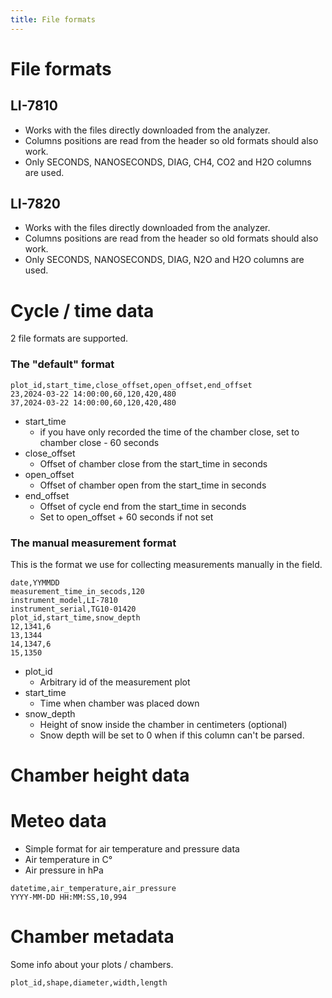 ```yaml
---
title: File formats
---
```

# File formats
## LI-7810
- Works with the files directly downloaded from the analyzer.
- Columns positions are read from the header so old formats should also work.
- Only SECONDS, NANOSECONDS, DIAG, CH4, CO2 and H2O columns are used.

## LI-7820
- Works with the files directly downloaded from the analyzer.
- Columns positions are read from the header so old formats should also work.
- Only SECONDS, NANOSECONDS, DIAG, N2O and H2O columns are used.

# Cycle / time data
2 file formats are supported.
### The "default" format

```
plot_id,start_time,close_offset,open_offset,end_offset
23,2024-03-22 14:00:00,60,120,420,480
37,2024-03-22 14:00:00,60,120,420,480
```

- start_time
  - if you have only recorded the time of the chamber close, set to chamber
  close - 60 seconds
- close_offset
  - Offset of chamber close from the start_time in seconds
- open_offset
  - Offset of chamber open from the start_time in seconds
- end_offset
  - Offset of cycle end from the start_time in seconds
  - Set to open_offset + 60 seconds if not set

### The manual measurement format
This is the format we use for collecting measurements manually in the field.

```
date,YYMMDD
measurement_time_in_secods,120
instrument_model,LI-7810
instrument_serial,TG10-01420
plot_id,start_time,snow_depth
12,1341,6
13,1344
14,1347,6
15,1350
```

- plot_id
  - Arbitrary id of the measurement plot
- start_time
  - Time when chamber was placed down
- snow_depth
  - Height of snow inside the chamber in centimeters (optional)
  - Snow depth will be set to 0 when if this column can't be parsed.

# Chamber height data
# Meteo data
- Simple format for air temperature and pressure data
- Air temperature in C°
- Air pressure in hPa


```
datetime,air_temperature,air_pressure
YYYY-MM-DD HH:MM:SS,10,994
```


# Chamber metadata
Some info about your plots / chambers.

```
plot_id,shape,diameter,width,length
```
